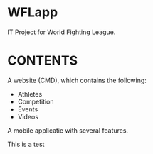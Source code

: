 # WFLapp
IT Project for World Fighting League.

# CONTENTS

A website (CMD), which contains the following:

- Athletes
- Competition
- Events
- Videos

A mobile applicatie with several features.

This is a test